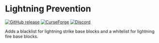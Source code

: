 # Lightning Prevention

[![GitHub release](https://img.shields.io/github/release/haykam821/Lightning-Prevention.svg?style=popout&label=github)](https://github.com/haykam821/Lightning-Prevention/releases/latest)
[![CurseForge](https://img.shields.io/static/v1?style=popout&label=curseforge&message=project&color=6441A4)](https://www.curseforge.com/minecraft/mc-mods/lightning-prevention)
[![Discord](https://img.shields.io/static/v1?style=popout&label=chat&message=discord&color=7289DA)](https://discord.gg/eXcffmW)

Adds a blacklist for lightning strike base blocks and a whitelist for lightning fire base blocks.

